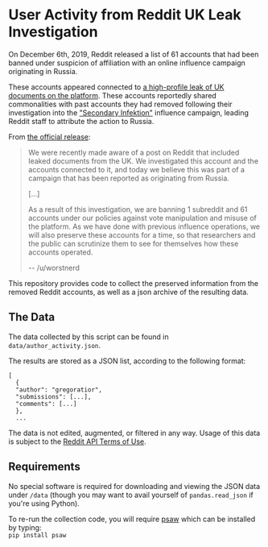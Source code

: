 # User Activity from Reddit UK Leak Investigation

On December 6th, 2019, Reddit released a list of 61 accounts that had been banned under suspicion of affiliation with an online influence campaign originating in Russia.

These accounts appeared connected to [a high-profile leak of UK documents on the platform](https://www.reddit.com/r/worldpolitics/comments/dkzlfc/officialsensitive_great_britain_is_practically/).
These accounts reportedly shared commonalities with past accounts they had removed following their investigation into the ["Secondary Infektion"](https://medium.com/dfrlab/top-takes-suspected-russian-intelligence-operation-39212367d2f0) influence campaign, leading Reddit staff to attribute the action to Russia.

From [the official release](https://www.reddit.com/r/redditsecurity/comments/e74nml/suspected_campaign_from_russia_on_reddit/):

> We were recently made aware of a post on Reddit that included leaked documents from the UK. We investigated this account and the accounts connected to it, and today we believe this was part of a campaign that has been reported as originating from Russia.  
>  
> [...]  
>  
>  As a result of this investigation, we are banning 1 subreddit and 61 accounts under our policies against vote manipulation and misuse of the platform. As we have done with previous influence operations, we will also preserve these accounts for a time, so that researchers and the public can scrutinize them to see for themselves how these accounts operated.
>  
> -- /u/worstnerd

This repository provides code to collect the preserved information from the removed Reddit accounts, as well as a json archive of the resulting data.

## The Data

The data collected by this script can be found in `data/author_activity.json`.

The results are stored as a JSON list, according to the following format:

```
[
  {
  "author": "gregoratior",
  "submissions": [...],
  "comments": [...]
  },
  ...
```

The data is not edited, augmented, or filtered in any way.  Usage of this data is subject to the [Reddit API Terms of Use](https://www.reddit.com/wiki/api-terms).

## Requirements

No special software is required for downloading and viewing the JSON data under `/data` (though you may want to avail yourself of `pandas.read_json` if you're using Python).

To re-run the collection code, you will require [psaw](https://github.com/dmarx/psaw) which can be installed by typing:  
```pip install psaw```
